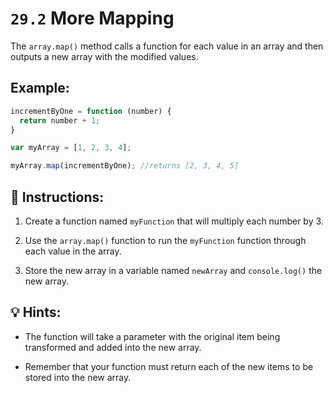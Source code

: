 # `29.2` More Mapping

The `array.map()` method calls a function for each value in an array and then outputs a new array with the modified values. 

## Example:

```js
incrementByOne = function (number) {
  return number + 1; 
}

var myArray = [1, 2, 3, 4];

myArray.map(incrementByOne); //returns [2, 3, 4, 5]
```

## 📝 Instructions:

1. Create a function named `myFunction` that will multiply each number by 3. 

2. Use the `array.map()` function to run the `myFunction` function through each value in the array. 

3. Store the new array in a variable named `newArray` and `console.log()` the new array. 

## 💡 Hints:

+ The function will take a parameter with the original item being transformed and added into the new array.

+ Remember that your function must return each of the new items to be stored into the new array.

